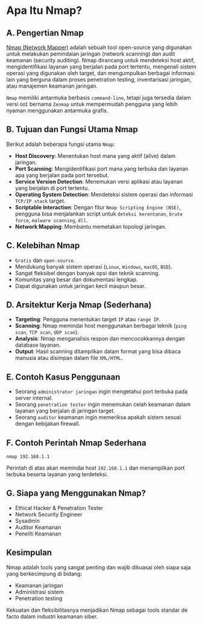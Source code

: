 # Apa Itu Nmap?

## A. Pengertian Nmap

[Nmap (Network Mapper)](https://nmap.org/) adalah sebuah tool open-source yang digunakan untuk melakukan pemindaian jaringan (network scanning) dan audit keamanan (security auditing). Nmap dirancang untuk mendeteksi host aktif, mengidentifikasi layanan yang berjalan pada port tertentu, mengenali sistem operasi yang digunakan oleh target, dan mengumpulkan berbagai informasi lain yang berguna dalam proses penetration testing, inventarisasi jaringan, atau manajemen keamanan jaringan.

`Nmap` memiliki antarmuka berbasis `command-line`, tetapi juga tersedia dalam versi `GUI` bernama `Zenmap` untuk mempermudah pengguna yang lebih nyaman menggunakan antarmuka grafis.

## B. Tujuan dan Fungsi Utama Nmap

Berikut adalah beberapa fungsi utama `Nmap`:
- **Host Discovery**: Menentukan host mana yang aktif (alive) dalam jaringan.
- **Port Scanning**: Mengidentifikasi port mana yang terbuka dan layanan apa yang berjalan pada port tersebut.
- **Service Version Detection**: Menemukan versi aplikasi atau layanan yang berjalan di port tertentu.
- **Operating System Detection**: Mendeteksi sistem operasi dan informasi `TCP/IP stack` target.
- **Scriptable Interaction**: Dengan fitur `Nmap Scripting Engine (NSE)`, pengguna bisa menjalankan script untuk `deteksi kerentanan`, `brute force`, `malware scanning`, `dll`.
- **Network Mapping**: Membantu memetakan topologi jaringan.

## C. Kelebihan Nmap
- `Gratis` dan `open-source`.
- Mendukung banyak sistem operasi (`Linux`, `Windows`, `macOS`, `BSD`).
- Sangat fleksibel dengan banyak opsi dan teknik scanning.
- Komunitas yang besar dan dokumentasi lengkap.
- Dapat digunakan untuk jaringan kecil maupun besar.

## D. Arsitektur Kerja Nmap (Sederhana)
- **Targeting**: Pengguna menentukan target `IP` atau `range IP`.
- **Scanning**: Nmap memindai host menggunakan berbagai teknik (`ping scan`, `TCP scan`, `UDP scan`).
- **Analysis**: Nmap menganalisis respon dan mencocokkannya dengan database layanan.
- **Output**: Hasil scanning ditampilkan dalam format yang bisa dibaca manusia atau disimpan dalam file `XML/HTML`.

## E. Contoh Kasus Penggunaan
- Seorang `administrator jaringan` ingin mengetahui port terbuka pada server internal.
- Seorang `penetration tester` ingin menemukan celah keamanan dalam layanan yang berjalan di jaringan target.
- Seorang `auditor` keamanan ingin memeriksa apakah sistem sesuai dengan kebijakan firewall.

## F. Contoh Perintah Nmap Sederhana

```
nmap 192.168.1.1
```

Perintah di atas akan memindai host `192.168.1.1` dan menampilkan port terbuka beserta layanan yang terdeteksi.

## G. Siapa yang Menggunakan Nmap?
- Ethical Hacker & Penetration Tester
- Network Security Engineer
- Sysadmin
- Auditor Keamanan
- Peneliti Keamanan

## Kesimpulan

Nmap adalah tools yang sangat penting dan wajib dikuasai oleh siapa saja yang berkecimpung di bidang:
- Keamanan jaringan
- Administrasi sistem
- Penetration testing

Kekuatan dan fleksibilitasnya menjadikan Nmap sebagai tools standar de facto dalam industri keamanan siber.
